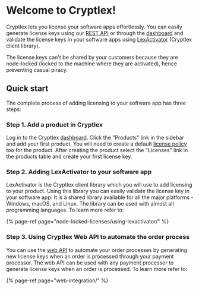 # Welcome to Cryptlex!

Cryptlex lets you license your software apps effortlessly. You can easily generate license keys using our [REST API](https://api.cryptlex.com/v3/docs) or through the [dashboard](https://app.cryptlex.com/) and validate the license keys in your software apps using [LexActivator](https://docs.cryptlex.com/node-locked-licenses/overview) \(Cryptlex client library\). 

The license keys can't be shared by your customers because they are node-locked \(locked to the machine where they are activated\), hence preventing casual piracy.

## Quick start

The complete process of adding licensing to your software app has three steps:

### Step 1. Add a product in Cryptlex

Log in to the Cryptlex [dashboard](https://app.cryptlex.com/). Click the "Products" link in the sidebar and add your first product. You will need to create a default [license policy](https://docs.cryptlex.com/license-management/license-policies) too for the product. After creating the product select the "Licenses" link in the products table and create your first license key.

### Step 2. Adding LexActivator to your software app

LexActivator is the Cryptlex client library which you will use to add licensing to your product. Using this library you can easily validate the license key in your software app. It is a shared library available for all the major platforms - Windows, macOS, and Linux. The library can be used with almost all programming languages. To learn more refer to:

{% page-ref page="node-locked-licenses/using-lexactivator/" %}

### Step 3. Using Cryptlex Web API to automate the order process

You can use the [web API](https://api.cryptlex.com/v3/docs) to automate your order processes by generating new license keys when an order is processed through your payment processor. The web API can be used with any payment processor to generate license keys when an order is processed. To learn more refer to:

{% page-ref page="web-integration/" %}



